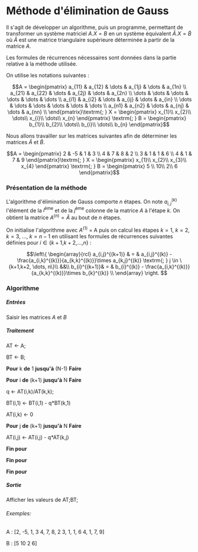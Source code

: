 # Méthode d'élimination de Gauss
Il s'agit de développer un algorithme, puis un programme, permettant de transformer un système matriciel $A.X=B$ en un système équivalent $\tilde{A}.X=\tilde{B}$ où $\tilde{A}$ est une matrice triangulaire supérieure déterminée à partir de la matrice $A$.
<!-- \newline-->
Les formules de récurrences nécessaires sont données dans la partie relative à la méthode utilisée.
<!-- \newline-->
On utilise les notations suivantes :

$$A = \begin{pmatrix}
a_{11} & a_{12} & \dots & a_{1j} & \dots & a_{1n}  \\
a_{21} & a_{22} & \dots & a_{2j} & \dots & a_{2n}  \\
\dots & \dots & \dots & \dots & \dots & \dots  \\
a_{i1} & a_{i2} & \dots & a_{ij} & \dots & a_{in}  \\
\dots & \dots & \dots & \dots & \dots & \dots  \\
a_{n1} & a_{n2} & \dots & a_{nj} & \dots & a_{nn}  \\
\end{pmatrix}\textrm{; } X = \begin{pmatrix}
x_{1}\\
x_{2}\\
\dots\\
x_{i}\\
\dots\\
x_{n}
\end{pmatrix} \textrm{; } B = \begin{pmatrix}
b_{1}\\
b_{2}\\
\dots\\
b_{i}\\
\dots\\
b_{n}
\end{pmatrix}$$

Nous allons travailler sur les matrices suivantes afin de déterminer les matrices $\tilde{A}$ et $\tilde{B}$.

$$A = \begin{pmatrix}
2 & -5 & 1 & 3 \\
4 & 7 & 8 & 2 \\
3 & 1 & 1 & 6 \\
4 & 1 & 7 & 9
\end{pmatrix}\textrm{; } X = \begin{pmatrix}
x_{1}\\
x_{2}\\
x_{3}\\
x_{4}
\end{pmatrix} \textrm{; } B = \begin{pmatrix}
5 \\
10\\
2\\
6
\end{pmatrix}$$

### Présentation de la méthode

L'algorithme d'élimination de Gauss comporte $n$ étapes. On note $a_{i,j}^{(k)}$ l'élément de la $i^{\textrm{ème}}$ et de la $j^{\textrm{ème}}$ colonne de la matrice $A$ à l'étape $k$. On obtient la matrice $A^{(n)} = \tilde{A}$ au bout de $n$ étapes.
<!-- \newline-->
On initialise l'algorithme avec $A^{(1)}$ = A puis on calcul les étapes $k=1$, $k=2$, $k=3$, $\dots$, $k= n-1$ en utilisant les formules de récurrences suivantes définies pour $i\in\{$$k+1$,$k+2$,$\dots$,$n\}$ :

$$\left\{
  \begin{array}{rcl}
    a_{i,j}^{(k+1)} & = & a_{i,j}^{(k)} - \frac{a_{i,k}^{(k)}}{a_{k,k}^{(k)}}\times a_{k,j}^{(k)} \textrm{; } j \in \{k+1,k+2, \dots, n\}\\
&&\\
    b_{i}^{(k+1)}& = & b_{i}^{(k)} - \frac{a_{i,k}^{(k)}}{a_{k,k}^{(k)}}\times b_{k}^{(k)} \\
  \end{array}
\right.
$$


### Algorithme

##### Entrées
Saisir les matrices $A$ et $B$
##### Traitement
AT ← A;
<!-- -->
BT ← B;

**Pour** k **de** 1 **jusqu'à** (N-1) **Faire**

**Pour** i **de** (k+1) **jusqu'à** N **Faire**

q ← AT(i,k)/AT(k,k);

BT(i,1) ← BT(i,1) - q*BT(k,1)

AT(i,k) ← 0

**Pour** j **de** (k+1) **jusqu'à** N **Faire**

AT(i,j) ← AT(i,j) - q*AT(k,j)
<!-- -->
**Fin pour**

**Fin pour**

**Fin pour**

##### Sortie
Afficher les valeurs de AT;BT;


###### Exemples:
A :
[2, -5, 1, 3
 4, 7, 8, 2
 3, 1, 1, 6
 4, 1, 7, 9]

B :
[5
10
2
6]
